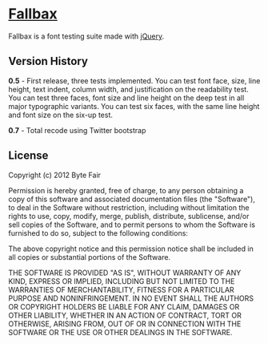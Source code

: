 # [Fallbax](http://bytefair.github.com/fallbax)

Fallbax is a font testing suite made with [jQuery](http://jquery.com).

## Version History

__0.5__ - First release, three tests implemented. You can test font face, size, line height, text indent, column width, and justification on the readability test. You can test three faces, font size and line height on the deep test in all major typographic variants. You can test six faces, with the same line height and font size on the six-up test.

__0.7__ - Total recode using Twitter bootstrap

## License

Copyright (c) 2012 Byte Fair

Permission is hereby granted, free of charge, to any person obtaining a copy of this software and associated documentation files (the "Software"), to deal in the Software without restriction, including without limitation the rights to use, copy, modify, merge, publish, distribute, sublicense, and/or sell copies of the Software, and to permit persons to whom the Software is furnished to do so, subject to the following conditions:

The above copyright notice and this permission notice shall be included in all copies or substantial portions of the Software.

THE SOFTWARE IS PROVIDED "AS IS", WITHOUT WARRANTY OF ANY KIND, EXPRESS OR IMPLIED, INCLUDING BUT NOT LIMITED TO THE WARRANTIES OF MERCHANTABILITY, FITNESS FOR A PARTICULAR PURPOSE AND NONINFRINGEMENT. IN NO EVENT SHALL THE AUTHORS OR COPYRIGHT HOLDERS BE LIABLE FOR ANY CLAIM, DAMAGES OR OTHER LIABILITY, WHETHER IN AN ACTION OF CONTRACT, TORT OR OTHERWISE, ARISING FROM, OUT OF OR IN CONNECTION WITH THE SOFTWARE OR THE USE OR OTHER DEALINGS IN THE SOFTWARE.
